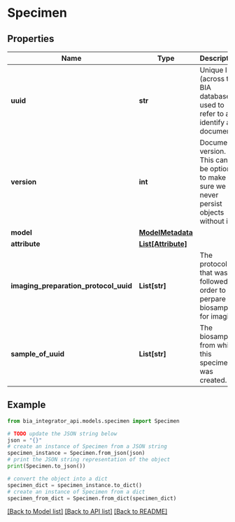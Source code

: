 # Specimen


## Properties

Name | Type | Description | Notes
------------ | ------------- | ------------- | -------------
**uuid** | **str** | Unique ID (across the BIA database) used to refer to and identify a document. | 
**version** | **int** | Document version. This can&#39;t be optional to make sure we never persist objects without it | 
**model** | [**ModelMetadata**](ModelMetadata.md) |  | [optional] 
**attribute** | [**List[Attribute]**](Attribute.md) |  | [optional] 
**imaging_preparation_protocol_uuid** | **List[str]** | The protocol that was followed in order to perpare a biosample for imaging. | 
**sample_of_uuid** | **List[str]** | The biosample from which this specimen was created. | 

## Example

```python
from bia_integrator_api.models.specimen import Specimen

# TODO update the JSON string below
json = "{}"
# create an instance of Specimen from a JSON string
specimen_instance = Specimen.from_json(json)
# print the JSON string representation of the object
print(Specimen.to_json())

# convert the object into a dict
specimen_dict = specimen_instance.to_dict()
# create an instance of Specimen from a dict
specimen_from_dict = Specimen.from_dict(specimen_dict)
```
[[Back to Model list]](../README.md#documentation-for-models) [[Back to API list]](../README.md#documentation-for-api-endpoints) [[Back to README]](../README.md)



